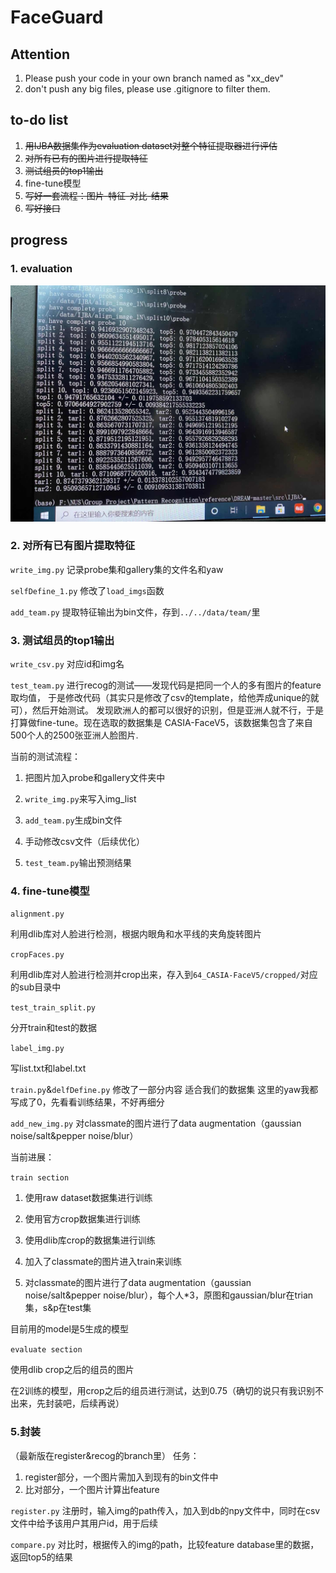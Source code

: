 # FaceGuard
## Attention
1. Please push your code in your own branch named as "xx\_dev"
2. don't push any big files, please use .gitignore to filter them.

## to-do list
1. ~~用IJBA数据集作为evaluation dataset对整个特征提取器进行评估~~
2. ~~对所有已有的图片进行提取特征~~
3. ~~测试组员的top1输出~~
4. fine-tune模型
5. ~~写好一套流程：图片-特征-对比-结果~~
6. ~~写好接口~~

## progress
### 1. evaluation
![1](./images/ijba.jpeg)

### 2. 对所有已有图片提取特征
`write_img.py` 记录probe集和gallery集的文件名和yaw

`selfDefine_1.py` 修改了`load_imgs`函数

`add_team.py` 提取特征输出为bin文件，存到`../../data/team/`里

### 3. 测试组员的top1输出
`write_csv.py` 对应id和img名

`test_team.py` 进行recog的测试——发现代码是把同一个人的多有图片的feature取均值，
于是修改代码（其实只是修改了csv的template，给他弄成unique的就可），然后开始测试。
发现欧洲人的都可以很好的识别，但是亚洲人就不行，于是打算做fine-tune。现在选取的数据集是
CASIA-FaceV5，该数据集包含了来自500个人的2500张亚洲人脸图片.

当前的测试流程：

1. 把图片加入probe和gallery文件夹中

2. `write_img.py`来写入img_list

3. `add_team.py`生成bin文件

4. 手动修改csv文件（后续优化）

5. `test_team.py`输出预测结果


### 4. fine-tune模型
`alignment.py`

利用dlib库对人脸进行检测，根据内眼角和水平线的夹角旋转图片


`cropFaces.py`

利用dlib库对人脸进行检测并crop出来，存入到`64_CASIA-FaceV5/cropped/`对应的sub目录中

`test_train_split.py`

分开train和test的数据

`label_img.py`

写list.txt和label.txt

`train.py`&`delfDefine.py`
修改了一部分内容 适合我们的数据集 这里的yaw我都写成了0，先看看训练结果，不好再细分

`add_new_img.py`
对classmate的图片进行了data augmentation（gaussian noise/salt&pepper noise/blur）

当前进展：

`train section`

1. 使用raw dataset数据集进行训练

2. 使用官方crop数据集进行训练

3. 使用dlib库crop的数据集进行训练

4. 加入了classmate的图片进入train来训练

5. 对classmate的图片进行了data augmentation（gaussian noise/salt&pepper noise/blur），每个人\*3，原图和gaussian/blur在trian集，s&p在test集

目前用的model是5生成的模型

`evaluate section`

使用dlib crop之后的组员的图片

在2训练的模型，用crop之后的组员进行测试，达到0.75（确切的说只有我识别不出来，先封装吧，后续再说）

### 5.封装
（最新版在register&recog的branch里）
任务：
1. register部分，一个图片需加入到现有的bin文件中
2. 比对部分，一个图片计算出feature

`register.py`
注册时，输入img的path传入，加入到db的npy文件中，同时在csv文件中给予该用户其用户id，用于后续

`compare.py`
对比时，根据传入的img的path，比较feature database里的数据，返回top5的结果
